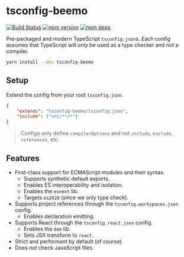 # tsconfig-beemo

[![Build Status](https://github.com/beemojs/dev/workflows/Build/badge.svg)](https://github.com/beemojs/dev/actions?query=branch%3Amaster)
[![npm version](https://badge.fury.io/js/tsconfig-beemo.svg)](https://www.npmjs.com/package/tsconfig-beemo)
[![npm deps](https://david-dm.org/beemojs/dev.svg?path=packages/tsconfig)](https://www.npmjs.com/package/tsconfig-beemo)

Pre-packaged and modern TypeScript `tsconfig.json`s. Each config assumes that TypeScript will _only_
be used as a type checker and _not_ a compiler.

```bash
yarn install --dev tsconfig-beemo
```

## Setup

Extend the config from your root `tsconfig.json`.

```json
{
	"extends": "tsconfig-beemo/tsconfig.json",
	"include": ["src/**/*"]
}
```

> Configs only define `compilerOptions` and not `include`, `exclude`, `references`, etc.

## Features

- First-class support for ECMAScript modules and their syntax.
  - Supports synthetic default exports.
  - Enables ES interoperability and isolation.
  - Enables the `esnext` lib.
  - Targets `es2020` (since we only type check).
- Supports project references through the `tsconfig.workspaces.json` config.
  - Enables declaration emitting.
- Supports React through the `tsconfig.react.json` config.
  - Enables the `dom` lib.
  - Sets JSX transform to `react`.
- Strict and performant by default (of course).
- Does _not_ check JavaScript files.
